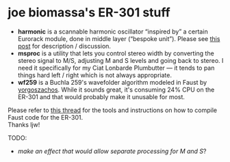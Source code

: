 # joe biomassa's ER-301 stuff

- **harmonic** is a scannable harmonic oscillator “inspired by” a certain Eurorack module, done in middle layer (“bespoke unit”). 
  Please see [this post](https://forum.orthogonaldevices.com/t/scannable-harmonic-oscillator-in-middle-layer-this-time/6094) for description / discussion.
- **msproc** is a utility that lets you control stereo width by converting the stereo signal to M/S, 
  adjusting M and S levels and going back to stereo. 
  I need it specifically for my Ciat Lonbarde Plumbutter — it tends to pan things hard left / right which is not always appropriate. 
- **wf259** is a Buchla 259's wavefolder algorithm modeled in Faust by [yorgoszachos](https://github.com/yorgoszachos). While it sounds great, it's consuming 24% CPU on the ER-301 and that would probably make it unusable for most.

Please refer to [this thread](https://forum.orthogonaldevices.com/t/using-faust-for-er-301-dsp-development/5890) for the tools and instructions on how to compile Faust code for  the ER-301.  
Thanks ljw!



TODO:

- *make an effect that would allow separate processing for M and S*?
